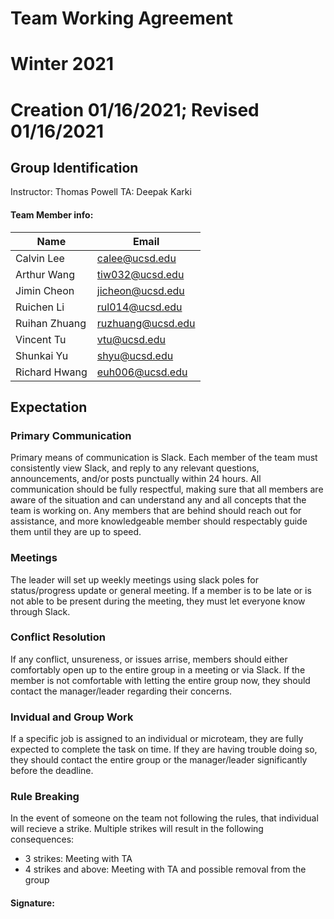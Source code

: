 # Team Working Agreement
# Winter 2021
# Creation 01/16/2021; Revised 01/16/2021

## Group Identification
Instructor: Thomas Powell
TA: Deepak Karki

#### Team Member info:
Name | Email
-----|-----
Calvin Lee | calee@ucsd.edu
Arthur Wang | tiw032@ucsd.edu
Jimin Cheon | jicheon@ucsd.edu
Ruichen Li | rul014@ucsd.edu
Ruihan Zhuang | ruzhuang@ucsd.edu
Vincent Tu | vtu@ucsd.edu
Shunkai Yu | shyu@ucsd.edu
Richard Hwang | euh006@ucsd.edu

## Expectation

### Primary Communication
Primary means of communication is Slack. Each member of the team must consistently view Slack, and reply to any relevant questions, announcements, and/or posts punctually within 24 hours. All communication should be fully respectful, making sure that all members are aware of the situation and can understand any and all concepts that the team is working on. Any members that are behind should reach out for assistance, and more knowledgeable member should respectably guide them until they are up to speed. 

### Meetings
The leader will set up weekly meetings using slack poles for status/progress update or general meeting. If a member is to be late or is not able to be present during the meeting, they must let everyone know through Slack. 

### Conflict Resolution
If any conflict, unsureness, or issues arrise, members should either comfortably open up to the entire group in a meeting or via Slack. If the member is not comfortable with letting the entire group now, they should contact the manager/leader regarding their concerns. 

### Invidual and Group Work
If a specific job is assigned to an individual or microteam, they are fully expected to complete the task on time. If they are having trouble doing so, they should contact the entire group or the manager/leader significantly before the deadline. 

### Rule Breaking 
In the event of someone on the team not following the rules, that individual will recieve a strike. Multiple strikes will result in the following consequences: 
- 3 strikes: Meeting with TA 
- 4 strikes and above: Meeting with TA and possible removal from the group



#### Signature: 

